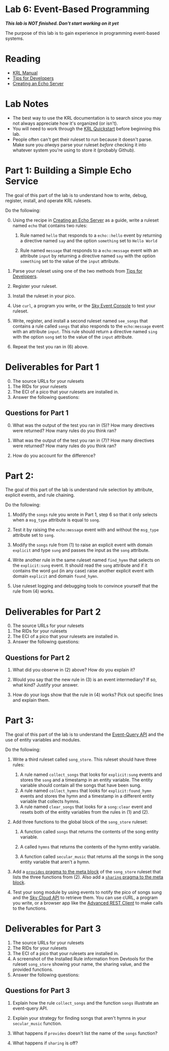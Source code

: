# Lab 6: Event-Based Programming

__*This lab is NOT finished. Don't start working on it yet*__

The purpose of this lab is to gain experience in programming event-based systems. 

# Reading

* [KRL Manual](http://developer.kynetx.com/display/docs/Manual)
* [Tips for Developers](http://developer.kynetx.com/display/docs/Tips+for+Developers)
* [Creating an Echo Server](http://developer.kynetx.com/display/docs/Creating+an+Echo+Server)

# Lab Notes

* The best way to use the KRL documentation is to search since you may not always appreciate how it's organized (or isn't).
* You will need to work through the [KRL Quickstart](http://developer.kynetx.com/display/docs/Quickstart) before beginning this lab.
* People often can't get their ruleset to run because it doesn't parse. Make sure you *always* parse your ruleset *before* checking it into whatever system you're using to store it (probably Github). 

# Part 1: Building a Simple Echo Service

The goal of this part of the lab is to understand how to write, debug, register, install, and operate KRL rulesets.

Do the following:

0. Using the recipe in [Creating an Echo Server](http://developer.kynetx.com/display/docs/Creating+an+Echo+Server) as a guide, write a ruleset named ```echo``` that contains two rules:

	1. Rule named ```hello``` that responds to a ```echo::hello``` event by returning a directive named ```say``` and the option ```something``` set to ```Hello World```

	2. Rule named ```message``` that responds to a ```echo:message``` event with an attribute ```input``` by returning a directive named ```say``` with the option ```something``` set to the value of the ```input``` attribute.

1. Parse your ruleset using one of the two methods from [Tips for Developers](http://developer.kynetx.com/display/docs/Tips+for+Developers).

2. Register your ruleset. 

3. Install the ruleset in your pico.

4. Use ```curl```, a program you write, or the [Sky Event Console](http://developer.kynetx.com/display/docs/Debugging+KRL+Rulesets#DebuggingKRLRulesets-eventconsoleUsingtheSkyEventConsole) to test your ruleset.

5. Write, register, and install a second ruleset named ```see_songs``` that contains a rule called ```songs``` that also responds to the ```echo:message``` event with an attribute ```input```. This rule should return a directive named ```sing``` with the option ```song``` set to the value of the ```input``` attribute.

6. Repeat the test you ran in (6) above. 

# Deliverables for Part 1

0. The source URLs for your rulesets
1. The RIDs for your rulesets
2. The ECI of a pico that your rulesets are installed in.
3. Answer the following questions:

## Questions for Part 1

0. What was the output of the test you ran in (5)?  How many directives were returned? How many rules do you think ran? 

1. What was the output of the test you ran in (7)?  How many directives were returned? How many rules do you think ran? 

2. How do you account for the difference? 

# Part 2:

The goal of this part of the lab is understand rule selection by attribute, explicit events, and rule chaining.

Do the following: 

1. Modify the ```songs``` rule you wrote in Part 1, step 6 so that it only selects when a ```msg_type``` attribute is equal to ```song```.

2. Test it by raising the ```echo:message``` event with and without the ```msg_type``` attribute set to ```song```.

3. Modify the ```songs``` rule from (1) to raise an explicit event with domain ```explicit``` and type ```sung``` and passes the input as the ```song``` attribute.

4. Write another rule in the same ruleset named ```find_hymn```  that selects on the ```explicit:sung``` event.  It should read the ```song``` attribute and if it contains the word ```god``` (in any case) raise another explicit event with domain ```explicit``` and domain ```found_hymn```.

5. Use ruleset logging and debugging tools to convince yourself that the rule from (4) works. 

# Deliverables for Part 2

0. The source URLs for your rulesets
1. The RIDs for your rulesets
2. The ECI of a pico that your rulesets are installed in.
3. Answer the following questions:

## Questions for Part 2

1. What did you observe in (2) above? How do you explain it?

2. Would you say that the new rule in (3) is an event intermediary? If so, what kind? Justify your answer.

3. How do your logs show that the rule in (4) works?  Pick out specific lines and explain them. 

# Part 3:

The goal of this part of the lab is to understand the [Event-Query API][event_query_api] and the use of entity variables and  modules.

Do the following:

1. Write a third ruleset called ```song_store```. This ruleset should have three rules:

   1.  A rule named ```collect_songs``` that looks for ```explicit:sung``` events and stores the ```song``` and a timestamp in an entity variable. The entity variable should contain all the songs that have been sung.
   2. A rule named ```collect_hymns``` that looks for ```explicit:found_hymn``` events and stores the hymn and a timestamp in a different entity variable that collects hymns.
   3. A rule named ```clear_songs``` that looks for a ```song:clear``` event and resets both of the entity variables from the rules in (1) and (2).

2. Add three  functions to the global block of the ```song_store``` ruleset:

	1.  A function called ```songs``` that returns the contents of the song entity variable.

	2. A called ```hymns```  that returns the contents of the hymn entity variable.

	3. A function called ```secular_music```  that returns all the songs in the song entity variable that aren't a hymn.

3. Add a [```provides``` pragma to the meta block][user_modules] of the ```song_store``` ruleset that lists the three functions from (2). Also add a [```sharing``` pragma to the meta block][sharing_pragma].

4. Test your song module by using events to notify the pico of songs sung and the [Sky Cloud API][skycloud] to retrieve them. You can use cURL, a program you write, or a browser app like the [Advanced REST Client][rest_client] to make calls to the functions.


# Deliverables for Part 3

1. The source URLs for your rulesets
2. The RIDs for your rulesets
3. The ECI of a pico that your rulesets are installed in.
4. A screenshot of the Installed Rule information from Devtools for the ruleset ```song_store``` showing your name, the sharing value, and the provided functions. 
5. Answer the following questions:

## Questions for Part 3

1. Explain how the rule ```collect_songs```  and the function ```songs``` illustrate an event-query API.

2. Explain your strategy for finding songs that aren't hymns in your ```secular_music``` function.

3. What happens if ```provides``` doesn't list the name of the ```songs``` function?

4. What happens if ```sharing``` is off?




[skycloud]: http://developer.kynetx.com/display/docs/Sky+Cloud+API

[event_query_api]: http://www.windley.com/archives/2013/12/pico_apis_events_and_queries.shtml

[rest_client]: https://chrome.google.com/webstore/detail/advanced-rest-client/hgmloofddffdnphfgcellkdfbfbjeloo?hl=en-US

[user_modules]: http://developer.kynetx.com/display/docs/User+Defined+Modules

[sharing_pragma]: http://developer.kynetx.com/display/docs/Meta+Section



<!--  LocalWords:  pragma
 -->

